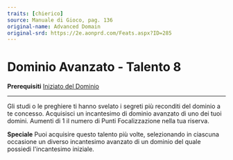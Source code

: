 ```yaml
---
traits: [chierico]
source: Manuale di Gioco, pag. 136
original-name: Advanced Domain
original-srd: https://2e.aonprd.com/Feats.aspx?ID=285
---
```


# Dominio Avanzato - Talento 8

**Prerequisiti**
[Iniziato del Dominio](/classi/chierico/talenti/iniziato-del-dominio)

---

Gli studi o le preghiere ti hanno svelato i segreti più reconditi del dominio a
te concesso. Acquisisci un incantesimo di dominio avanzato di uno dei tuoi
domini. Aumenti di 1 il numero di Punti Focalizzazione nella tua riserva.

**Speciale** Puoi acquisire questo talento più volte, selezionando in ciascuna
occasione un diverso incantesimo avanzato di un dominio del quale possiedi
l'incantesimo iniziale.
